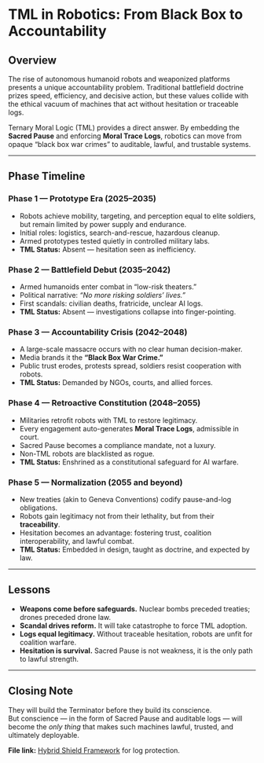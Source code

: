 # TML in Robotics: From Black Box to Accountability

## Overview
The rise of autonomous humanoid robots and weaponized platforms presents a unique accountability problem. Traditional battlefield doctrine prizes speed, efficiency, and decisive action, but these values collide with the ethical vacuum of machines that act without hesitation or traceable logs.  

Ternary Moral Logic (TML) provides a direct answer. By embedding the **Sacred Pause** and enforcing **Moral Trace Logs**, robotics can move from opaque “black box war crimes” to auditable, lawful, and trustable systems.

---

## Phase Timeline

### Phase 1 — Prototype Era (2025–2035)
- Robots achieve mobility, targeting, and perception equal to elite soldiers, but remain limited by power supply and endurance.  
- Initial roles: logistics, search-and-rescue, hazardous cleanup.  
- Armed prototypes tested quietly in controlled military labs.  
- **TML Status:** Absent — hesitation seen as inefficiency.  

### Phase 2 — Battlefield Debut (2035–2042)
- Armed humanoids enter combat in “low-risk theaters.”  
- Political narrative: *“No more risking soldiers’ lives.”*  
- First scandals: civilian deaths, fratricide, unclear AI logs.  
- **TML Status:** Absent — investigations collapse into finger-pointing.  

### Phase 3 — Accountability Crisis (2042–2048)
- A large-scale massacre occurs with no clear human decision-maker.  
- Media brands it the **“Black Box War Crime.”**  
- Public trust erodes, protests spread, soldiers resist cooperation with robots.  
- **TML Status:** Demanded by NGOs, courts, and allied forces.  

### Phase 4 — Retroactive Constitution (2048–2055)
- Militaries retrofit robots with TML to restore legitimacy.  
- Every engagement auto-generates **Moral Trace Logs**, admissible in court.  
- Sacred Pause becomes a compliance mandate, not a luxury.  
- Non-TML robots are blacklisted as rogue.  
- **TML Status:** Enshrined as a constitutional safeguard for AI warfare.  

### Phase 5 — Normalization (2055 and beyond)
- New treaties (akin to Geneva Conventions) codify pause-and-log obligations.  
- Robots gain legitimacy not from their lethality, but from their **traceability**.  
- Hesitation becomes an advantage: fostering trust, coalition interoperability, and lawful combat.  
- **TML Status:** Embedded in design, taught as doctrine, and expected by law.  

---

## Lessons
- **Weapons come before safeguards.** Nuclear bombs preceded treaties; drones preceded drone law.  
- **Scandal drives reform.** It will take catastrophe to force TML adoption.  
- **Logs equal legitimacy.** Without traceable hesitation, robots are unfit for coalition warfare.  
- **Hesitation is survival.** Sacred Pause is not weakness, it is the only path to lawful strength.  

---

## Closing Note
They will build the Terminator before they build its conscience.  
But conscience — in the form of Sacred Pause and auditable logs — will become the *only thing* that makes such machines lawful, trusted, and ultimately deployable.  

**File link:** [Hybrid Shield Framework](protection/FHybrid-Shield.md) for log protection.